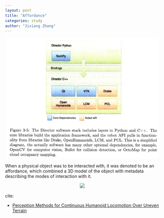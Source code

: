 ```yaml
---
layout: post
title: "Affordance"
categories: study
author: "Jixiang Zhang"
---
```


<p align="center">
  <img src="/images/dd.png" width="500"/>
</p>

When a physical object was to be interacted with, it was denoted to be an affordance, which combined a 3D model of the object with metadata describing the modes of interaction with it.

<p align="center">
  <img src="https://raw.githubusercontent.com/PySimpleGUI/PySimpleGUI/master/images/for_readme/GUI%20Gap%202020.png" width="500"/>
</p>

cite:

- [Perception Methods for Continuous Humanoid Locomotion Over Uneven Terrain](https://groups.csail.mit.edu/robotics-center/public_papers/Marion16a.pdf)
